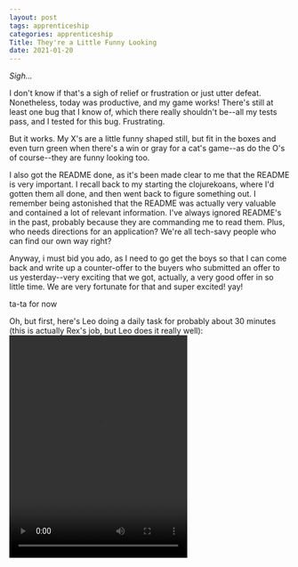 ```yaml
---
layout: post 
tags: apprenticeship
categories: apprenticeship
Title: They're a Little Funny Looking
date: 2021-01-20
---
```


*Sigh...*

I don't know if that's a sigh of relief or frustration or just utter defeat.  Nonetheless, today was productive, and my
game works!  There's still at least one bug that I know of, which there really shouldn't be--all my tests pass, and
I tested for this bug.  Frustrating.  

But it works.  My X's are a little funny shaped still, but fit in the boxes and even turn green when there's a win or gray
for a cat's game--as do the O's of course--they are funny looking too.  

I also got the README done, as it's been made clear to me that the README is very important.  I recall back to my starting
the clojurekoans, where I'd gotten them all done, and then went back to figure something out.  I remember being astonished
that the README was actually very valuable and contained a lot of relevant information.  I've always ignored README's in the past,
probably because they are commanding me to read them.  Plus, who needs directions for an application?  We're all tech-savy people
who can find our own way right?

Anyway, i must bid you ado, as I need to go get the boys so that I can come back and write up a counter-offer to the buyers
who submitted an offer to us yesterday--very exciting that we got, actually, a very good offer in so little time.  We are very
fortunate for that and super excited!  yay!

ta-ta for now

Oh, but first, here's Leo doing a daily task for probably about 30 minutes (this is actually Rex's job, but Leo does it really well):
<video src="https://maniginam.github.io/apprenticeship/pics&vids/LeoFeedsTails.mov" width="320" height="400" controls></video>